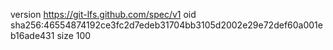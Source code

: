 version https://git-lfs.github.com/spec/v1
oid sha256:46554874192ce3fc2d7edeb31704bb3105d2002e29e72def60a001eb16ade431
size 100
